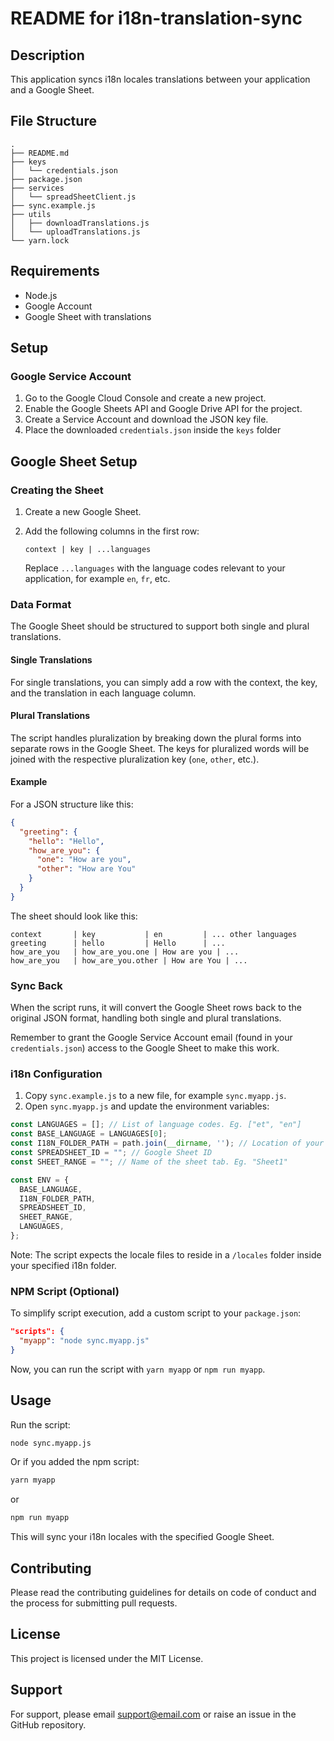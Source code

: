 # README for i18n-translation-sync

## Description

This application syncs i18n locales translations between your application and a Google Sheet.

## File Structure

```
.
├── README.md
├── keys
│   └── credentials.json
├── package.json
├── services
│   └── spreadSheetClient.js
├── sync.example.js
├── utils
│   ├── downloadTranslations.js
│   └── uploadTranslations.js
└── yarn.lock
```

## Requirements

- Node.js
- Google Account
- Google Sheet with translations

## Setup

### Google Service Account

1. Go to the Google Cloud Console and create a new project.
2. Enable the Google Sheets API and Google Drive API for the project.
3. Create a Service Account and download the JSON key file.
4. Place the downloaded `credentials.json` inside the `keys` folder

## Google Sheet Setup

### Creating the Sheet

1. Create a new Google Sheet.
2. Add the following columns in the first row:

    ```
    context | key | ...languages
    ```

   Replace `...languages` with the language codes relevant to your application, for example `en`, `fr`, etc.

### Data Format

The Google Sheet should be structured to support both single and plural translations.

#### Single Translations

For single translations, you can simply add a row with the context, the key, and the translation in each language column. 

#### Plural Translations

The script handles pluralization by breaking down the plural forms into separate rows in the Google Sheet. The keys for pluralized words will be joined with the respective pluralization key (`one`, `other`, etc.).

#### Example

For a JSON structure like this:

```json
{
  "greeting": {
    "hello": "Hello",
    "how_are_you": {
      "one": "How are you",
      "other": "How are You"
    }
  }
}
```

The sheet should look like this:

```
context       | key           | en         | ... other languages
greeting      | hello         | Hello      | ...
how_are_you   | how_are_you.one | How are you | ...
how_are_you   | how_are_you.other | How are You | ...
```

### Sync Back

When the script runs, it will convert the Google Sheet rows back to the original JSON format, handling both single and plural translations.

Remember to grant the Google Service Account email (found in your `credentials.json`) access to the Google Sheet to make this work.

### i18n Configuration

1. Copy `sync.example.js` to a new file, for example `sync.myapp.js`.
2. Open `sync.myapp.js` and update the environment variables:

```javascript
const LANGUAGES = []; // List of language codes. Eg. ["et", "en"]
const BASE_LANGUAGE = LANGUAGES[0];
const I18N_FOLDER_PATH = path.join(__dirname, ''); // Location of your app's i18n folder
const SPREADSHEET_ID = ""; // Google Sheet ID
const SHEET_RANGE = ""; // Name of the sheet tab. Eg. "Sheet1"

const ENV = {
  BASE_LANGUAGE,
  I18N_FOLDER_PATH,
  SPREADSHEET_ID,
  SHEET_RANGE,
  LANGUAGES,
};
```

Note: The script expects the locale files to reside in a `/locales` folder inside your specified i18n folder.

### NPM Script (Optional)

To simplify script execution, add a custom script to your `package.json`:

```json
"scripts": {
  "myapp": "node sync.myapp.js"
}
```

Now, you can run the script with `yarn myapp` or `npm run myapp`.

## Usage

Run the script:

```bash
node sync.myapp.js
```

Or if you added the npm script:

```bash
yarn myapp
```

or

```bash
npm run myapp
```

This will sync your i18n locales with the specified Google Sheet.

## Contributing

Please read the contributing guidelines for details on code of conduct and the process for submitting pull requests.

## License

This project is licensed under the MIT License.

## Support

For support, please email [support@email.com](mailto:support@email.com) or raise an issue in the GitHub repository.


